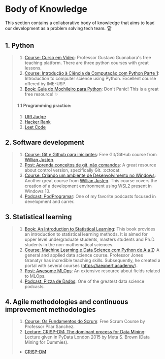 # Body of Knowledge

This section contains a collaborative body of knowledge that aims to lead our development as a problem solving tech team. :trophy:

## 1. Python

> 1. [Course: Curso em Vídeo](https://www.cursoemvideo.com/cursos/): Professor Gustavo Guanabara's free teaching platform. There are three python courses with great lessons.
> 1. [Course: Introdução à Ciência da Computação com Python Parte 1](https://www.coursera.org/learn/ciencia-computacao-python-conceitos?): Introduction to computer science using Python. Excellent course offered by IME-USP.
> 1. [Book: Guia do Mochileiro para Python](https://python-guide-pt-br.readthedocs.io/pt_BR/latest/): Don't Panic! This is a great free resource! :sparkles:
>
> #### 1.1 Programming practice:
> 1. [URI Judge](https://www.urionlinejudge.com.br/)
> 1. [Hacker Rank](https://www.hackerrank.com/)
> 1. [Leet Code](https://leetcode.com/)

## 2. Software development

> 1. [Course: Git e Github para iniciantes](https://www.udemy.com/course/git-e-github-para-iniciantes/): Free Git/GitHub course from [Willian Justen](https://willianjusten.com.br/).
> 1. [Post: Aprenda conceitos de git, não comandos](https://github.com/PauloGoncalvesBH/treinamento-git): A great resource about control version, specifically Git. :octocat:
> 1. [Course: Criando um ambiente de Desenvolvimento no Windows](https://www.udemy.com/course/criando-um-ambiente-de-desenvolvimento-no-windows/):  Another great course from [Willian Justen](https://willianjusten.com.br/). This course covers the creation of a development environment using WSL2 present in Windows 10.
> 1. [Podcast: PodProgramar](https://podprogramar.com.br/): One of my favorite podcasts focused in development and carrer.

## 3. Statistical learning

> 1. [Book: An Introduction to Statistical Learning](http://faculty.marshall.usc.edu/gareth-james/ISL): This book provides an introduction to statistical learning methods. It is aimed for upper level undergraduate students, masters students and Ph.D. students in the non-mathematical sciences.
> 1. [Course: Machine Learning e Data Science com Python de A a Z](https://podprogramar.com.br/): A general and applied data science course. Professor Jones Granatyr has incredible teaching skills. Subsequently, he created a portal with several courses (https://iaexpert.academy/).
> 1. [Post: Awesome MLOps](https://github.com/visenger/awesome-mlops#machine-learning): An extensive resource about fields related to MLOps.
> 1. [Podcast: Pizza de Dados](https://pizzadedados.com/): One of the greatest data science podcasts.

## 4. Agile methodologies and continuous improvement methodologies

> 1. [Course: Os Fundamentos do Scrum](https://www.udemy.com/course/os-fundamentos-do-scrum/): Free Scrum Course by Professor Pilar Sanchez.
> 1. [Lecture: CRISP-DM: The dominant process for Data Mining](https://www.youtube.com/watch?v=civLio11SjQ&ab_channel=PyData): Lecture given in PyData London 2015 by Meta S. Brown (Data Mining for Dummies).
> 
> - [CRISP-DM](./4_agile_and_continuous_improvement_methodologies/README.md)